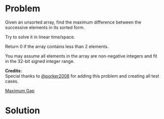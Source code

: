 
# Problem

Given an unsorted array, find the maximum difference between the successive
elements in its sorted form.

Try to solve it in linear time/space.

Return 0 if the array contains less than 2 elements.

You may assume all elements in the array are non-negative integers and fit in
the 32-bit signed integer range.

**Credits:**  
Special thanks to
[@porker2008](https://oj.leetcode.com/discuss/user/porker2008) for adding this
problem and creating all test cases.



[Maximum Gap](https://leetcode.com/problems/maximum-gap)

# Solution



